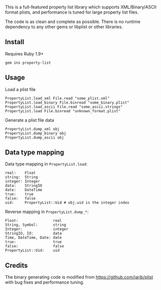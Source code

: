 This is a full-featured property list library which supports XML/Binary/ASCII format plists, and performance is tuned for large property list files.

The code is as clean and complete as possible. There is no runtime dependency to any other gems or libplist or other libraries.

## Install

Requires Ruby 1.9+

    gem ins property-list

## Usage

Load a plist file

    PropertyList.load_xml File.read "some_plist.xml"
    PropertyList.load_binary File.binread "some_binary.plist"
    PropertyList.load_ascii File.read "some_ascii.strings"
    PropertyList.load File.binread "unknown_format.plist"

Generate a plist file data

    PropertyList.dump_xml obj
    PropertyList.dump_binary obj
    PropertyList.dump_ascii obj

## Data type mapping

Data type mapping in `PropertyList.load`:

    real:    Float
    string:  String
    integer: Integer
    data:    StringIO
    date:    DateTime
    true:    true
    false:   false
    uid:     PropertyList::Uid # obj.uid is the integer index

Reverse mapping in `PropertyList.dump_*`:

    Float:                real
    String, Symbol:       string
    Integer:              integer
    StringIO, IO:         data
    Time, DateTime, Date: date
    true:                 true
    false:                false
    PropertyList::Uid:    uid

## Credits

The binary generating code is modified from https://github.com/jarib/plist with bug fixes and performance tuning.
